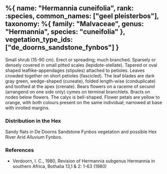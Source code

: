%{
    name: "Hermannia cuneifolia",
    rank: :species,
    common_names: ["geel pleisterbos"],
    taxonomy: %{
        family: "Malvaceae",
        genus: "Hermannia",
        species: "cuneifolia"
    },
    vegetation_type_ids: ["de_doorns_sandstone_fynbos"]
}
---

Small shrub (15-90 cm). Erect or spreading; much branched. Sparsely or densely
covered in small pitted scales (lepidote-stellate). Tapered or oval shaped
leaflike-appendages (stipules) attached to petioles. Leaves crowded together on
short petioles (fascicled). The leaf blades are dark gray green, wedge-shaped (cuneate),
folded length-wise (conduplicate) and toothed at the apex (crenate). Bears flowers on
a raceme of secund (arrangend on one side only) cymes on terminal branchlets. Bracts on
nodes below flowers. The calyx is bell-shaped. Flower petals are yellow to orange, with
both colours present on the same individual; narrowed at base with inrolled margins.

<!-- read more -->

### Distribution in the Hex

Sandy flats in De Doorns Sandstone Fynbos vegetation and possible Hex River Arid Alluvium Fynbos.

### References

* Verdoorn, I. C., 1980, Revision of Hermannia subgenus Hermannia in southern Africa, Bothalia 13,1 & 2: 1-63 (1980)